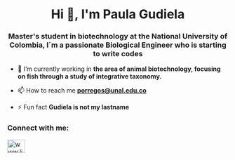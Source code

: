 <h1 align="center">Hi 👋, I'm Paula Gudiela</h1>
<h3 align="center"> Master's student in biotechnology at the National University of Colombia, I´m a passionate Biological Engineer who is starting to write codes</h3>

- 🔭 I’m currently working in **the area of ​​animal biotechnology, focusing on fish through a study of integrative taxonomy.**

- 📫 How to reach me **porregos@unal.edu.co**

- ⚡ Fun fact **Gudiela is not my lastname**

<h3 align="left">Connect with me:</h3>
<p align="left">
<a href="https://linkedin.com/in/paula-gudiela-orrego-suarez-8163a0214" target="blank"><img align="center" src="https://raw.githubusercontent.com/rahuldkjain/github-profile-readme-generator/master/src/images/icons/Social/linked-in-alt.svg" alt="www.linkedin.com/in/paula-gudiela-orrego-suarez-8163a0214" height="30" width="40" /></a>
</p>

